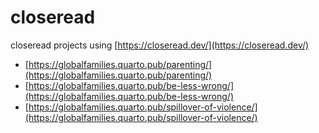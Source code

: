 # closeread

closeread projects using [https://closeread.dev/](https://closeread.dev/)

* [https://globalfamilies.quarto.pub/parenting/](https://globalfamilies.quarto.pub/parenting/)
* [https://globalfamilies.quarto.pub/be-less-wrong/](https://globalfamilies.quarto.pub/be-less-wrong/)
* [https://globalfamilies.quarto.pub/spillover-of-violence/](https://globalfamilies.quarto.pub/spillover-of-violence/)



